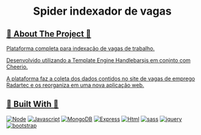 <a name="readme-top"></a>

<h1 align="center">Spider indexador de vagas</h1>
  
<!-- ABOUT THE PROJECT -->
<h2 tabindex="-1" dir="auto"><a id="user-content--about-the-project" class="anchor" aria-hidden="true" tabindex="-1" href="#about-the-project">🔭 About The Project 🔭</h2>

Plataforma completa para indexação de vagas de trabalho.

Desenvolvido utilizando a Template Engine Handlebarsjs em conjnto com Cheerio. 

A plataforma faz a coleta dos dados contidos no site de vagas de emprego Radartec e os reorganiza em uma nova aplicação web.

<h2 tabindex="-1" dir="auto"><a id="user-content--built-with" class="anchor" aria-hidden="true" tabindex="-1" href="#-built-with">🔧 Built With 🔧</h2>

[![Node][Node.org]][Node-url]
[![Javascript][Javascript.com]][Javascript-url]
[![MongoDB][mongodb.com]][MongoDB-url]
[![Express][express.com]][Express-url]
[![Html][Html.org]][Html-url]
[![sass][sass.com]][sass-url]
[![jquery][jquery.com]][jquery-url]
[![bootstrap][bootstrap.com]][bootstrap-url]

<!-- MARKDOWN LINKS & IMAGES -->
<!-- https://www.markdownguide.org/basic-syntax/#reference-style-links -->
[Node.org]: https://img.shields.io/badge/Node.js-43853D?style=for-the-badge&logo=node.js&logoColor=white
[Node-url]: https://nodejs.org

[Javascript.com]: https://img.shields.io/badge/JavaScript-F7DF1E?style=for-the-badge&logo=javascript&logoColor=black
[Javascript-url]: https://www.javascript.com/

[express.com]: https://img.shields.io/badge/Express.js-404D59?style=for-the-badge
[Express-url]: https://expressjs.com/

[mongodb.com]: https://img.shields.io/badge/MongoDB-4EA94B?style=for-the-badge&logo=mongodb&logoColor=white
[MongoDB-url]: https://www.mongodb.com/

[sass.com]: https://img.shields.io/badge/Sass-CC6699?style=for-the-badge&logo=sass&logoColor=white
[sass-url]: https://sass-lang.com/

[Html.org]: https://img.shields.io/badge/HTML5-E34F26?style=for-the-badge&logo=html5&logoColor=white
[Html-url]: https://developer.mozilla.org/pt-BR/docs/Web/HTML

[jquery.com]: https://img.shields.io/badge/jQuery-0769AD?style=for-the-badge&logo=jquery&logoColor=white
[jquery-url]: https://jquery.com/

[bootstrap.com]: https://img.shields.io/badge/Bootstrap-563D7C?style=for-the-badge&logo=bootstrap&logoColor=white
[bootstrap-url]: https://getbootstrap.com/

